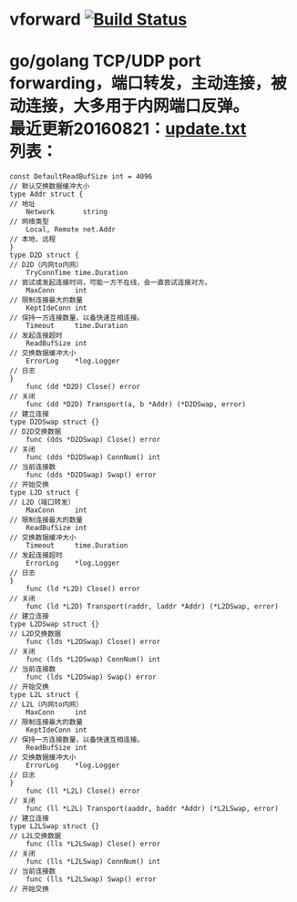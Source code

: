 # vforward [![Build Status](https://travis-ci.org/456vv/vforward.svg?branch=master)](https://travis-ci.org/456vv/vforward)
go/golang TCP/UDP port forwarding，端口转发，主动连接，被动连接，大多用于内网端口反弹。
<br/>
最近更新20160821：<a href="/v1/update.txt">update.txt</a>
<br/>
列表：
====================
    const DefaultReadBufSize int = 4096                                             // 默认交换数据缓冲大小
    type Addr struct {                                                      // 地址
        Network       string                                                        // 网络类型
        Local, Remote net.Addr                                                      // 本地，远程
    }
    type D2D struct {                                                       // D2D（内网to内网）
        TryConnTime time.Duration                                                   // 尝试或发起连接时间，可能一方不在线，会一直尝试连接对方。
        MaxConn     int                                                             // 限制连接最大的数量
        KeptIdeConn int                                                             // 保持一方连接数量，以备快速互相连接。
        Timeout     time.Duration           										// 发起连接超时
        ReadBufSize int                                                             // 交换数据缓冲大小
        ErrorLog    *log.Logger                                                     // 日志
    }
        func (dd *D2D) Close() error                                                // 关闭
        func (dd *D2D) Transport(a, b *Addr) (*D2DSwap, error)                      // 建立连接
    type D2DSwap struct {}                                                   // D2D交换数据
        func (dds *D2DSwap) Close() error                                           // 关闭
        func (dds *D2DSwap) ConnNum() int                                           // 当前连接数
        func (dds *D2DSwap) Swap() error                                            // 开始交换
    type L2D struct {                                                        // L2D（端口转发）
        MaxConn     int                                                             // 限制连接最大的数量
        ReadBufSize int                                                             // 交换数据缓冲大小
        Timeout     time.Duration                                                   // 发起连接超时
        ErrorLog    *log.Logger                                                     // 日志
    }
        func (ld *L2D) Close() error                                                // 关闭
        func (ld *L2D) Transport(raddr, laddr *Addr) (*L2DSwap, error)              // 建立连接
    type L2DSwap struct {}                                                    // L2D交换数据
        func (lds *L2DSwap) Close() error                                           // 关闭
        func (lds *L2DSwap) ConnNum() int                                           // 当前连接数
        func (lds *L2DSwap) Swap() error                                            // 开始交换
    type L2L struct {                                                         // L2L（内网to内网）
        MaxConn     int                                                             // 限制连接最大的数量
        KeptIdeConn int                                                             // 保持一方连接数量，以备快速互相连接。
        ReadBufSize int                                                             // 交换数据缓冲大小
        ErrorLog    *log.Logger                                                     // 日志
    }
        func (ll *L2L) Close() error                                                // 关闭
        func (ll *L2L) Transport(aaddr, baddr *Addr) (*L2LSwap, error)              // 建立连接
    type L2LSwap struct {}                                                    // L2L交换数据
        func (lls *L2LSwap) Close() error                                           // 关闭
        func (lls *L2LSwap) ConnNum() int                                           // 当前连接数
        func (lls *L2LSwap) Swap() error                                            // 开始交换
<br/>